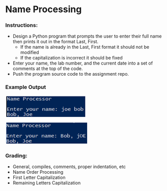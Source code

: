 # Name Processing

### Instructions:
 
- Design a Python program that prompts the user to enter their full name then prints it out in the format Last, First. 
  - If the name is already in the Last, First format it should not be modified 
  - If the capitalization is incorrect it should be fixed 
- Enter your name, the lab number, and the current date into a set of comments at the top of the code.	
- Push the program source code to the assignment repo. 

### Example Output
![Screenshot](ch8l1.png)

### Grading:
- General, compiles, comments, proper indentation, etc      
- Name Order Processing  
- First Letter Capitalization  
- Remaining Letters Capitalization
